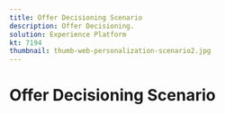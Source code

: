```yaml
---
title: Offer Decisioning Scenario
description: Offer Decisioning.
solution: Experience Platform
kt: 7194
thumbnail: thumb-web-personalization-scenario2.jpg
---
```



# Offer Decisioning Scenario